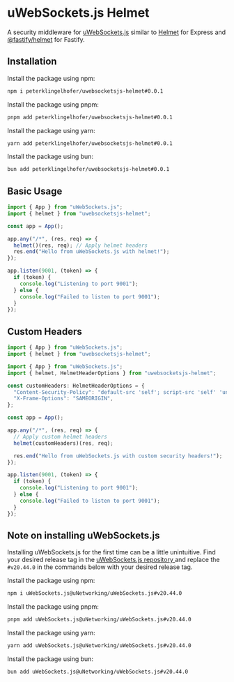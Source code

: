 # uWebSockets.js Helmet

A security middleware for [uWebSockets.js](https://github.com/uNetworking/uWebSockets.js) similar to [Helmet](https://github.com/helmetjs/helmet) for Express and [@fastify/helmet](https://github.com/fastify/fastify-helmet) for Fastify.

## Installation

Install the package using npm:
```sh
npm i peterklingelhofer/uwebsocketsjs-helmet#0.0.1
```

Install the package using pnpm:

```sh
pnpm add peterklingelhofer/uwebsocketsjs-helmet#0.0.1
```

Install the package using yarn:

```sh
yarn add peterklingelhofer/uwebsocketsjs-helmet#0.0.1
```

Install the package using bun:

```sh
bun add peterklingelhofer/uwebsocketsjs-helmet#0.0.1
```

## Basic Usage
```ts
import { App } from "uWebSockets.js";
import { helmet } from "uwebsocketsjs-helmet";

const app = App();

app.any("/*", (res, req) => {
  helmet()(res, req); // Apply helmet headers
  res.end("Hello from uWebSockets.js with helmet!");
});

app.listen(9001, (token) => {
  if (token) {
    console.log("Listening to port 9001");
  } else {
    console.log("Failed to listen to port 9001");
  }
});
```

## Custom Headers
```ts
import { App } from "uWebSockets.js";
import { helmet } from "uwebsocketsjs-helmet";

import { App } from "uWebSockets.js";
import { helmet, HelmetHeaderOptions } from "uwebsocketsjs-helmet";

const customHeaders: HelmetHeaderOptions = {
  "Content-Security-Policy": "default-src 'self'; script-src 'self' 'unsafe-inline'",
  "X-Frame-Options": "SAMEORIGIN",
};

const app = App();

app.any("/*", (res, req) => {
  // Apply custom helmet headers
  helmet(customHeaders)(res, req);

  res.end("Hello from uWebSockets.js with custom security headers!");
});

app.listen(9001, (token) => {
  if (token) {
    console.log("Listening to port 9001");
  } else {
    console.log("Failed to listen to port 9001");
  }
});

```

## Note on installing uWebSockets.js
Installing uWebSockets.js for the first time can be a little unintuitive. Find your desired release tag in the [uWebSockets.js repository
](https://github.com/uNetworking/uWebSockets.js) and replace the `#v20.44.0` in the commands below with your desired release tag.


Install the package using npm:
```sh
npm i uWebSockets.js@uNetworking/uWebSockets.js#v20.44.0
```

Install the package using pnpm:

```sh
pnpm add uWebSockets.js@uNetworking/uWebSockets.js#v20.44.0
```

Install the package using yarn:

```sh
yarn add uWebSockets.js@uNetworking/uWebSockets.js#v20.44.0
```

Install the package using bun:

```sh
bun add uWebSockets.js@uNetworking/uWebSockets.js#v20.44.0
```
